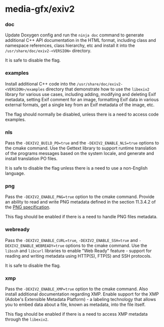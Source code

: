 # media-gfx/exiv2

### doc
Update Doxygen config and run the `ninja doc` command to generate additional C++ API documentation in the HTML format, including class and namespace references, class hierarchy, etc and install it into the `/usr/share/doc/exiv2-<VERSION>` directory.

It is safe to disable the flag.

### examples
Install additional C++ code into the `/usr/share/doc/exiv2-<VERSION>/examples` directory that demonstrate how to use the `libexiv2` library for various use cases, including adding, modifying and deleting Exif metadata, setting Exif comment for an image, formatting Exif data in various external formats, get a single key from an Exif metadata of the image, etc.

The flag should normally be disabled, unless there is a need to access code examples.

### nls
Pass the `-DEXIV2_BUILD_PO=true` and the `-DEXIV2_ENABLE_NLS=true` options to the cmake command. Use the Gettext library to support runtime translation of the programs messages based on the system locale, and generate and install translation PO files.

It is safe to disable the flag unless there is a need to use a non-English language.

### png
Pass the `-DEXIV2_ENABLE_PNG=true` option to the cmake command. Provide an ability to read and write PNG metadata defined in the section 11.3.4.2 of the [PNG specification](https://www.w3.org/TR/PNG/#11textinfo).

This flag should be enabled if there is a need to handle PNG files metadata.

### webready
Pass the `-DEXIV2_ENABLE_CURL=true`, `-DEXIV2_ENABLE_SSH=true` and `-DEXIV2_ENABLE_WEBREADY=true` options to the cmake command. Use the `libssh` and `libcurl` libraries to enable "Web Ready" feature - support for reading and writing metadata using HTTP(S), FTP(S) and SSH protocols.

It is safe to disable the flag.

### xmp
Pass the `-DEXIV2_ENABLE_XMP=true` option to the cmake command. Also install additional documentation regarding XMP. Enable support for the XMP (Adobe's Extensible Metadata Platform) - a labeling technology that allows you to embed data about a file, known as metadata, into the file itself.

This flag should be enabled if there is a need to access XMP metadata through the `libexiv2`.
